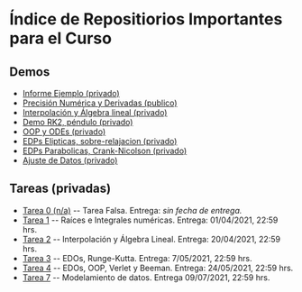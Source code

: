 # Índice de Repositiorios Importantes para el Curso

## Demos

- [Informe Ejemplo (privado)](https://github.com/uchileFI3104B-2021A/informe-ejemplo)
- [Precisión Numérica y Derivadas (publico)](https://github.com/uchileFI3104B-2021A/demo-precision-derivada)
- [Interpolación y Álgebra lineal (privado)](https://github.com/uchileFI3104B-2021A/demo-interpolacion-algebra-lineal)
- [Demo RK2, péndulo (privado)](https://github.com/uchileFI3104B-2021A/demo-rk2)
- [OOP y ODEs (privado)](https://github.com/uchileFI3104B-2021A/demo-oop)
- [EDPs Elipticas, sobre-relajacion (privado)](https://github.com/uchileFI3104B-2021A/demo-sobre-relajacion)
- [EDPs Parabolicas, Crank-Nicolson (privado)](https://github.com/uchileFI3104B-2021A/demo-crank-nicolson)
- [Ajuste de Datos (privado)](https://github.com/uchileFI3104B-2021A/demo-ajuste-de-datos)


## Tareas (privadas)

- [Tarea 0 (n/a)](#) -- Tarea Falsa. Entrega: _sin fecha de entrega._
- [Tarea 1](https://github.com/uchileFI3104B-2021A/01-tarea-template) -- Raíces e Integrales numéricas. Entrega: 01/04/2021, 22:59 hrs.
- [Tarea 2](https://github.com/uchileFI3104B-2021A/02-tarea-template) -- Interpolación y Álgebra Lineal. Entrega: 20/04/2021, 22:59 hrs.
- [Tarea 3](https://github.com/uchileFI3104B-2021A/03-tarea-template) -- EDOs, Runge-Kutta. Entrega: 7/05/2021, 22:59 hrs.
- [Tarea 4](https://github.com/uchileFI3104B-2021A/04-tarea-template) -- EDOs, OOP, Verlet y Beeman. Entrega: 24/05/2021, 22:59 hrs.
- [Tarea 7](https://github.com/uchileFI3104B-2021A/07-tarea-template) -- Modelamiento de datos. Entrega 09/07/2021, 22:59 hrs.
